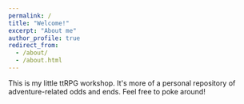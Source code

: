 ```yaml
---
permalink: /
title: "Welcome!"
excerpt: "About me"
author_profile: true
redirect_from: 
  - /about/
  - /about.html
---
```


This is my little ttRPG workshop. It's more of a personal repository of adventure-related odds and ends. Feel free to poke around!
